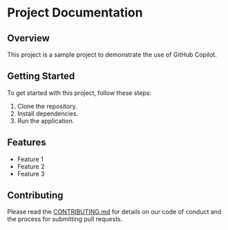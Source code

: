 # Project Documentation

## Overview
This project is a sample project to demonstrate the use of GitHub Copilot.

## Getting Started
To get started with this project, follow these steps:

1. Clone the repository.
2. Install dependencies.
3. Run the application.

## Features
- Feature 1
- Feature 2
- Feature 3

## Contributing
Please read the [CONTRIBUTING.md](CONTRIBUTING.md) for details on our code of conduct and the process for submitting pull requests.
